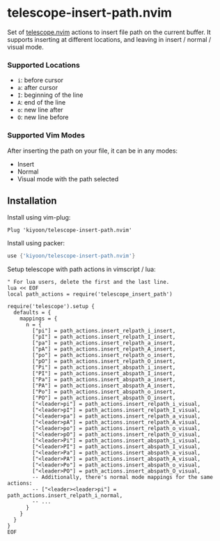 # telescope-insert-path.nvim

Set of [telescope.nvim](https://github.com/nvim-telescope/telescope.nvim) actions to insert file path on the current buffer.
It supports inserting at different locations, and leaving in insert / normal / visual mode.


### Supported Locations
- `i`: before cursor
- `a`: after cursor
- `I`: beginning of the line
- `A`: end of the line
- `o`: new line after
- `O`: new line before

### Supported Vim Modes
After inserting the path on your file, it can be in any modes:
- Insert
- Normal
- Visual mode with the path selected

## Installation

Install using vim-plug:
```vim
Plug 'kiyoon/telescope-insert-path.nvim'
```

Install using packer:
```lua
use {'kiyoon/telescope-insert-path.nvim'}
```

Setup telescope with path actions in vimscript / lua:
```vim
" For lua users, delete the first and the last line.
lua << EOF
local path_actions = require('telescope_insert_path')

require('telescope').setup {
  defaults = {
    mappings = {
      n = {
        ["pi"] = path_actions.insert_relpath_i_insert,
        ["pI"] = path_actions.insert_relpath_I_insert,
        ["pa"] = path_actions.insert_relpath_a_insert,
        ["pA"] = path_actions.insert_relpath_A_insert,
        ["po"] = path_actions.insert_relpath_o_insert,
        ["pO"] = path_actions.insert_relpath_O_insert,
        ["Pi"] = path_actions.insert_abspath_i_insert,
        ["PI"] = path_actions.insert_abspath_I_insert,
        ["Pa"] = path_actions.insert_abspath_a_insert,
        ["PA"] = path_actions.insert_abspath_A_insert,
        ["Po"] = path_actions.insert_abspath_o_insert,
        ["PO"] = path_actions.insert_abspath_O_insert,
        ["<leader>pi"] = path_actions.insert_relpath_i_visual,
        ["<leader>pI"] = path_actions.insert_relpath_I_visual,
        ["<leader>pa"] = path_actions.insert_relpath_a_visual,
        ["<leader>pA"] = path_actions.insert_relpath_A_visual,
        ["<leader>po"] = path_actions.insert_relpath_o_visual,
        ["<leader>pO"] = path_actions.insert_relpath_O_visual,
        ["<leader>Pi"] = path_actions.insert_abspath_i_visual,
        ["<leader>PI"] = path_actions.insert_abspath_I_visual,
        ["<leader>Pa"] = path_actions.insert_abspath_a_visual,
        ["<leader>PA"] = path_actions.insert_abspath_A_visual,
        ["<leader>Po"] = path_actions.insert_abspath_o_visual,
        ["<leader>PO"] = path_actions.insert_abspath_O_visual,
        -- Additionally, there's normal mode mappings for the same actions:
        -- ["<leader><leader>pi"] = path_actions.insert_relpath_i_normal,
        -- ...
      }
    }
  }
}
EOF
```
